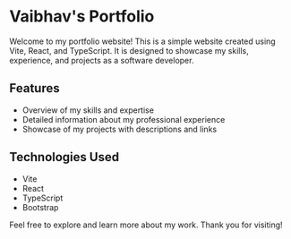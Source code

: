 # Vaibhav's Portfolio

Welcome to my portfolio website! This is a simple website created using Vite, React, and TypeScript. It is designed to showcase my skills, experience, and projects as a software developer.

## Features

- Overview of my skills and expertise
- Detailed information about my professional experience
- Showcase of my projects with descriptions and links

## Technologies Used

- Vite
- React
- TypeScript
- Bootstrap

Feel free to explore and learn more about my work. Thank you for visiting!
